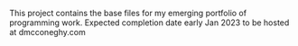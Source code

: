 This project contains the base files for my emerging portfolio of programming work. Expected completion date early Jan 2023 to be hosted at dmcconeghy.com
